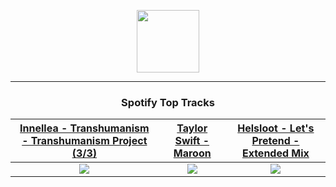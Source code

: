<p align="center">
  <a href="https://www.tobiasmichael.de">
    <img src="https://tm-website-static.s3.eu-central-1.amazonaws.com/logo.png" width="100" height="100"/>
  </a>
</p>

---

<h3 align="center">Spotify Top Tracks</h3>

[Innellea - Transhumanism - Transhumanism Project (3/3)](https://open.spotify.com/track/1Bc1YCkgdW1AJ2GchM7g2C)|[Taylor Swift - Maroon](https://open.spotify.com/track/199E1RRrVmVTQqBXih5qRC)|[Helsloot - Let's Pretend - Extended Mix](https://open.spotify.com/track/0iVXr8eeiptow8tfqqv9uM)
:---:|:----:|:----:
<img src="https://i.scdn.co/image/ab67616d00001e02e10b4de381f261ef2fb4372b"/>|<img src="https://i.scdn.co/image/ab67616d00001e02e0b60c608586d88252b8fbc0"/>|<img src="https://i.scdn.co/image/ab67616d00001e027cd302b033664c0e925d690d"/>